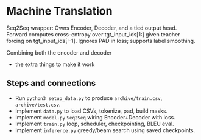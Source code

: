 # Machine Translation 


Seq2Seq wrapper:
Owns Encoder, Decoder, and a tied output head.
Forward computes cross-entropy over tgt_input_ids[1:] given teacher forcing on tgt_input_ids[:-1].
Ignores PAD in loss; supports label smoothing.


Combining both the encoder and decoder 

+ the extra things to make it work


## Steps and connections

- Run `python3 setup_data.py` to produce `archive/train.csv`, `archive/test.csv`.
- Implement `data.py` to load CSVs, tokenize, pad, build masks.
- Implement `model.py` `Seq2Seq` wiring Encoder+Decoder with loss.
- Implement `train.py` loop, scheduler, checkpointing, BLEU eval.
- Implement `inference.py` greedy/beam search using saved checkpoints.